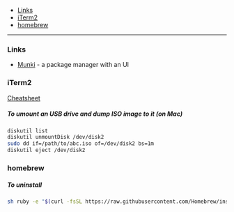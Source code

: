 - [Links](#links)
- [iTerm2](#iterm2)
- [homebrew](#homebrew)
____

### Links

- [Munki](https://github.com/munki/munki) - a package manager with an UI

### iTerm2

[Cheatsheet](https://gist.github.com/helger/3070258)

##### To umount an USB drive and dump ISO image to it (on Mac)

```sh
diskutil list
diskutil unmountDisk /dev/disk2
sudo dd if=/path/to/abc.iso of=/dev/disk2 bs=1m
diskutil eject /dev/disk2
```

### homebrew

##### To uninstall

```sh
sh ruby -e "$(curl -fsSL https://raw.githubusercontent.com/Homebrew/install/master/uninstall)"
```
